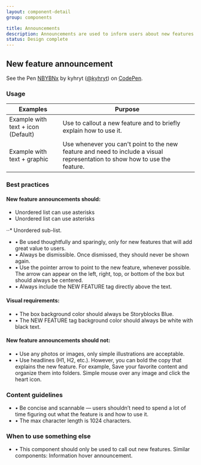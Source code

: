 ```yaml
---
layout: component-detail
group: components

title: Announcements
description: Announcements are used to inform users about new features or important site updates. They’re one of the most prominent ways to grab users attention.
status: Design complete
---
```


## New feature announcement


<p data-height="265" data-theme-id="light" data-slug-hash="NBYBNx" data-default-tab="css,result" data-user="kyhryt" data-pen-title="NBYBNx" class="codepen">See the Pen <a href="https://codepen.io/kyhryt/pen/NBYBNx/">NBYBNx</a> by kyhryt (<a href="https://codepen.io/kyhryt">@kyhryt</a>) on <a href="https://codepen.io">CodePen</a>.</p>
<script async src="https://static.codepen.io/assets/embed/ei.js"></script>

### Usage

| Examples     | Purpose                                                                          |
| --------------- |----------------------------------------------------------------------------------|
| Example with text + icon (Default)         | Use to callout a new feature and to briefly explain how to use it.                                 |
| Example with text + graphic       | Use whenever you can't point to the new feature and need to include a visual representation to show how to use the feature.                |

### Best practices
#### New feature announcements should:
* Unordered list can use asterisks
* Unordered list can use asterisks

⋅⋅* Unordered sub-list.
  - • Be used thoughtfully and sparingly, only for new features that will add great value to users.
  - • Always be dismissible. Once dismissed, they should never be shown again.
  - • Use the pointer arrow to point to the new feature, whenever possible. The arrow can appear on the left, right, top, or bottom of the box but should always be centered.
  - • Always include the NEW FEATURE tag directly above the text.
  #### Visual requirements:
  - • The box background color should always be Storyblocks Blue.
  - • The NEW FEATURE tag background color should always be white with black text.

#### New feature announcements should not:
- • Use any photos or images, only simple illustrations are acceptable.
- • Use headlines (H1, H2, etc.). However, you can bold the copy that explains the new feature. For example, Save your favorite content and organize them into folders. Simple mouse over any image and click the heart icon.

### Content guidelines
  - • Be concise and scannable — users shouldn’t need to spend a lot of time figuring out what the feature is and how to use it.
  - • The max character length is 1024 characters.

### When to use something else
  - • This component should only be used to call out new features. Similar components: Information hover announcement.  
